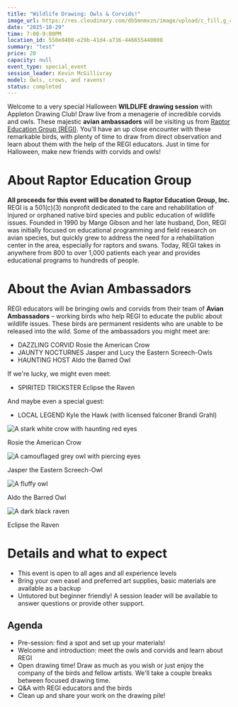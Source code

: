 ```yaml
---
title: "Wildlife Drawing: Owls & Corvids!"
image_url: https://res.cloudinary.com/db5mnmxzn/image/upload/c_fill,g_center,h_750,w_750/v1758286740/IMG_0661_yhux4o.jpg
date: "2025-10-29"
time: 7:00-9:00PM
location_id: 550e8400-e29b-41d4-a716-446655440000
summary: "test"
price: 20
capacity: null
event_type: special_event
session_leader: Kevin McGillivray
model: Owls, crows, and ravens!
status: completed
---
```


Welcome to a very special Halloween **WILDLIFE drawing session** with Appleton Drawing Club! Draw live from a menagerie of incredible corvids and owls. These majestic **avian ambassadors** will be visiting us from [Raptor Education Group (REGI)](https://www.raptoreducationgroup.org). You'll have an up close encounter with these remarkable birds, with plenty of time to draw from direct observation and learn about them with the help of the REGI educators. Just in time for Halloween, make new friends with corvids and owls!

# About Raptor Education Group

**All proceeds for this event will be donated to Raptor Education Group, Inc.** REGI is a 501(c)(3) nonprofit dedicated to the care and rehabilitation of injured or orphaned native bird species and public education of wildlife issues. Founded in 1990 by Marge Gibson and her late husband, Don, REGI was initially focused on educational programming and field research on avian species, but quickly grew to address the need for a rehabilitation center in the area, especially for raptors and swans. Today, REGI takes in anywhere from 800 to over 1,000 patients each year and provides educational programs to hundreds of people.

# About the Avian Ambassadors

REGI educators will be bringing owls and corvids from their team of **Avian Ambassadors** – working birds who help REGI to educate the public about wildlife issues. These birds are permanent residents who are unable to be released into the wild. Some of the ambassadors you might meet are:

- DAZZLING CORVID Rosie the American Crow
- JAUNTY NOCTURNES Jasper and Lucy the Eastern Screech-Owls
- HAUNTING HOST Aldo the Barred Owl

If we're lucky, we might even meet:

- SPIRITED TRICKSTER Eclipse the Raven

And maybe even a special guest:

- LOCAL LEGEND Kyle the Hawk (with licensed falconer Brandi Grahl)

<div class="md:grid grid-cols-2 gap-3">
  <div>
    <img alt="A stark white crow with haunting red eyes" src="https://res.cloudinary.com/db5mnmxzn/image/upload/w_500/v1758229669/IMG_7772_q6w4gs.jpg">
    <p class="mt-1 text-center italic">Rosie the American Crow</p>
  </div>
  <div>
    <img alt="A camouflaged grey owl with piercing eyes" src="https://res.cloudinary.com/db5mnmxzn/image/upload/w_500/v1758229661/IMG_7565_n2yz1i.jpg">
    <p class="mt-1 text-center italic">Jasper the Eastern Screech-Owl</p>
  </div>
  <div>
    <img alt="A fluffy owl" src="https://res.cloudinary.com/db5mnmxzn/image/upload/w_500/v1758289719/sam_2_oqrwae.jpg">
    <p class="mt-1 text-center italic">Aldo the Barred Owl</p>
  </div>
  <div>
    <img alt="A dark black raven" src="https://res.cloudinary.com/db5mnmxzn/image/upload/w_500/v1758229656/Eclipse_hkcmfr.jpg">
    <p class="mt-1 text-center italic">Eclipse the Raven</p>
  </div>
</div>

# Details and what to expect

- This event is open to all ages and all experience levels
- Bring your own easel and preferred art supplies, basic materials are available as a backup
- Untutored but beginner friendly! A session leader will be available to answer questions or provide other support.

## Agenda

- Pre-session: find a spot and set up your materials!
- Welcome and introduction: meet the owls and corvids and learn about REGI
- Open drawing time! Draw as much as you wish or just enjoy the company of the birds and fellow artists. We'll take a couple breaks between focused drawing time.
- Q&A with REGI educators and the birds
- Clean up and share your work on the drawing pile!
